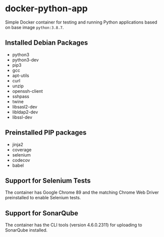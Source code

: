 # docker-python-app
Simple Docker container for testing and running Python applications based on base image `python:3.8.7`.

## Installed Debian Packages

* python3
* python3-dev
* pip3
* gcc
* apt-utils
* curl
* unzip
* openssh-client
* sshpass
* twine
* libsasl2-dev
* libldap2-dev
* libssl-dev

## Preinstalled PIP packages

* jinja2
* coverage
* selenium
* codecov
* babel

## Support for Selenium Tests

The container has Google Chrome 89 and the matching Chrome Web Driver preinstalled to enable Selenium tests.

## Support for SonarQube

The container has the CLI tools (version 4.6.0.2311) for uploading to SonarQube installed.
